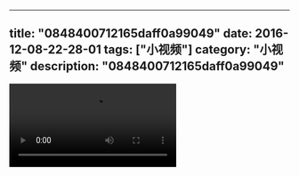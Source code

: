 
---
title: "0848400712165daff0a99049"
date: 2016-12-08-22-28-01
tags: ["小视频"]
category: "小视频"
description: "0848400712165daff0a99049"
---
<video src="http://ohtsqip0g.bkt.clouddn.com/0848400712165daff0a99049.mp4" controls="controls"></video>
